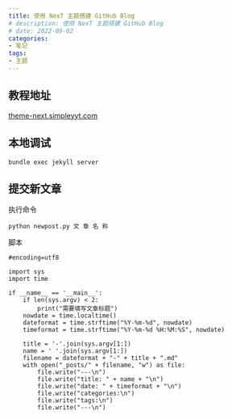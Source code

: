 ```yaml
---
title: 使用 NexT 主题搭建 GitHub Blog
# description: 使用 NexT 主题搭建 GitHub Blog
# date: 2022-09-02
categories:
- 笔记
tags:
- 主题
---
```


## 教程地址
[theme-next.simpleyyt.com](http://theme-next.simpleyyt.com/getting-started.html) 

## 本地调试
```shell
bundle exec jekyll server
```

## 提交新文章
执行命令
```
python newpost.py 文 章 名 称
```

脚本
```
#encoding=utf8

import sys
import time

if __name__ == '__main__':
    if len(sys.argv) < 2:
        print("需要填写文章标题")
    nowdate = time.localtime()
    dateformat = time.strftime("%Y-%m-%d", nowdate)
    timeformat = time.strftime("%Y-%m-%d %H:%M:%S", nowdate)

    title = '-'.join(sys.argv[1:])
    name = ' '.join(sys.argv[1:])
    filename = dateformat + "-" + title + ".md"
    with open("_posts/" + filename, "w") as file:
        file.write("---\n")
        file.write("title: " + name + "\n")
        file.write("date: " + timeformat + "\n")
        file.write("categories:\n")
        file.write("tags:\n")
        file.write("---\n")

```